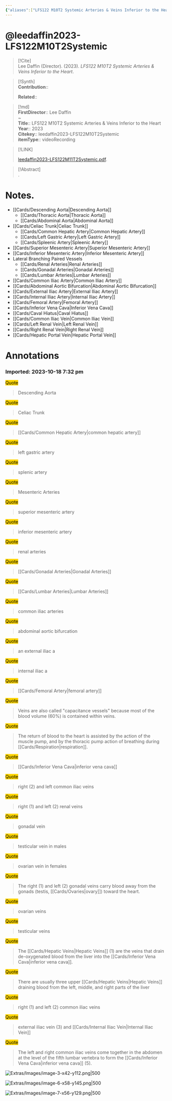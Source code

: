 ```yaml
---
{"aliases":["LFS122 M10T2 Systemic Arteries & Veins Inferior to the Heart"],"Status":"Watched","FirstAuthor":"","tags":["source/video","Uni/LFS122"],"dg-publish":true,"Priority":"Medium","permalink":"/sources/video/leedaffin2023-lfs-122-m10-t2-systemic/","dgPassFrontmatter":true}
---
```


# @leedaffin2023-LFS122M10T2Systemic

> [!Cite]  
> Lee Daffin (Director). (2023). _LFS122 M10T2 Systemic Arteries & Veins Inferior to the Heart_.  
  
>[!Synth]  
>**Contribution**::  
>  
>**Related**::   
>  
  
>[!md]  
> **FirstDirector**:: Lee Daffin  
~  
> **Title**:: LFS122 M10T2 Systemic Arteries & Veins Inferior to the Heart  
> **Year**:: 2023  
> **Citekey**:: leedaffin2023-LFS122M10T2Systemic  
> **itemType**:: videoRecording  
  
> [!LINK]  
>  
> [leedaffin2023-LFS122M11T2Systemic.pdf](file:///Users/nathanmaxwell/Zotero/storage/CLJW9GM2/leedaffin2023-LFS122M11T2Systemic.pdf).  
  
> [!Abstract]  
>.  
>  
# Notes.  
- [[Cards/Descending Aorta\|Descending Aorta]]
	- [[Cards/Thoracic Aorta\|Thoracic Aorta]]
	- [[Cards/Abdominal Aorta\|Abdominal Aorta]]
- [[Cards/Celiac Trunk\|Celiac Trunk]]
	- [[Cards/Common Hepatic Artery\|Common Hepatic Artery]]
	- [[Cards/Left Gastric Artery\|Left Gastric Artery]]
	- [[Cards/Spleenic Artery\|Spleenic Artery]]
- [[Cards/Superior Mesenteric Artery\|Superior Mesenteric Artery]]
- [[Cards/Inferior Mesenteric Artery\|Inferior Mesenteric Artery]]
- Lateral Branching Paired Vessels
	- [[Cards/Renal Arteries\|Renal Arteries]]
	- [[Cards/Gonadal Arteries\|Gonadal Arteries]]
	- [[Cards/Lumbar Arteries\|Lumbar Arteries]]
- [[Cards/Common Iliac Artery\|Common Iliac Artery]]
- [[Cards/Abdominal Aortic Bifurcation\|Abdominal Aortic Bifurcation]]
- [[Cards/External Iliac Artery\|External Iliac Artery]]
- [[Cards/Internal Iliac Artery\|Internal Iliac Artery]]
- [[Cards/Femoral Artery\|Femoral Artery]]
- [[Cards/Inferior Vena Cava\|Inferior Vena Cava]]
- [[Cards/Caval Hiatus\|Caval Hiatus]]
- [[Cards/Common Iliac Vein\|Common Iliac Vein]]
- [[Cards/Left Renal Vein\|Left Renal Vein]]
- [[Cards/Right Renal Vein\|Right Renal Vein]]
- [[Cards/Hepatic Portal Vein\|Hepatic Portal Vein]]
# Annotations  
  
  

### Imported: 2023-10-18 7:32 pm  
  
  
  
<mark style="background-color: #ffd400">Quote</mark>  
> Descending Aorta  
  
  
>   
  
<mark style="background-color: #ffd400">Quote</mark>  
> Celiac Trunk  
  
<mark style="background-color: #ffd400">Quote</mark>  
> [[Cards/Common Hepatic Artery\|common hepatic artery]]  
  
<mark style="background-color: #ffd400">Quote</mark>  
> left gastric artery  
  
<mark style="background-color: #ffd400">Quote</mark>  
> splenic artery  
  
<mark style="background-color: #ffd400">Quote</mark>  
> Mesenteric Arteries  
  
<mark style="background-color: #ffd400">Quote</mark>  
> superior mesenteric artery  
  
  
>   
  
<mark style="background-color: #ffd400">Quote</mark>  
> inferior mesenteric artery  
  
  
>   
  
<mark style="background-color: #ffd400">Quote</mark>  
> renal arteries  
  
<mark style="background-color: #ffd400">Quote</mark>  
> [[Cards/Gonadal Arteries\|Gonadal Arteries]]  
  
<mark style="background-color: #ffd400">Quote</mark>  
> [[Cards/Lumbar Arteries\|Lumbar Arteries]]  
  
<mark style="background-color: #ffd400">Quote</mark>  
> common iliac arteries  
  
<mark style="background-color: #ffd400">Quote</mark>  
> abdominal aortic bifurcation  
  
<mark style="background-color: #ffd400">Quote</mark>  
> an external iliac a  
  
<mark style="background-color: #ffd400">Quote</mark>  
> internal iliac a  
  
<mark style="background-color: #ffd400">Quote</mark>  
> [[Cards/Femoral Artery\|femoral artery]]  
  
<mark style="background-color: #ffd400">Quote</mark>  
> Veins are also called "capacitance vessels" because most of the blood volume (60%) is contained within veins.  
  
<mark style="background-color: #ffd400">Quote</mark>  
> The return of blood to the heart is assisted by the action of the muscle pump, and by the thoracic pump action of breathing during [[Cards/Respiration\|respiration]].  
  
<mark style="background-color: #ffd400">Quote</mark>  
> [[Cards/Inferior Vena Cava\|inferior vena cava]]  
  
<mark style="background-color: #ffd400">Quote</mark>  
> right (2) and left common iliac veins  
  
<mark style="background-color: #ffd400">Quote</mark>  
> right (1) and left (2) renal veins  
  
<mark style="background-color: #ffd400">Quote</mark>  
> gonadal vein  
  
<mark style="background-color: #ffd400">Quote</mark>  
> testicular vein in males  
  
<mark style="background-color: #ffd400">Quote</mark>  
> ovarian vein in females  
  
<mark style="background-color: #ffd400">Quote</mark>  
> The right (1) and left (2) gonadal veins carry blood away from the gonads (testis, [[Cards/Ovaries\|ovary]]) toward the heart.  
  
<mark style="background-color: #ffd400">Quote</mark>  
> ovarian veins  
  
<mark style="background-color: #ffd400">Quote</mark>  
> testicular veins  
  
<mark style="background-color: #ffd400">Quote</mark>  
> The [[Cards/Hepatic Veins\|Hepatic Veins]] (1) are the veins that drain de-oxygenated blood from the liver into the [[Cards/Inferior Vena Cava\|inferior vena cava]].  
  
<mark style="background-color: #ffd400">Quote</mark>  
> There are usually three upper [[Cards/Hepatic Veins\|Hepatic Veins]] draining blood from the left, middle, and right parts of the liver  
  
<mark style="background-color: #ffd400">Quote</mark>  
> right (1) and left (2) common iliac veins  
  
<mark style="background-color: #ffd400">Quote</mark>  
> external iliac vein (3) and [[Cards/Internal Iliac Vein\|Internal Iliac Vein]]  
  
<mark style="background-color: #ffd400">Quote</mark>  
> The left and right common iliac veins come together in the abdomen at the level of the fifth lumbar vertebra to form the [[Cards/Inferior Vena Cava\|inferior vena cava]] (5).  
  
  




![Extras/Images/image-3-x42-y112.png|500](/img/user/Extras/Images/image-3-x42-y112.png)













![Extras/Images/image-6-x58-y145.png|500](/img/user/Extras/Images/image-6-x58-y145.png)



![Extras/Images/image-7-x56-y129.png|500](/img/user/Extras/Images/image-7-x56-y129.png)

















































